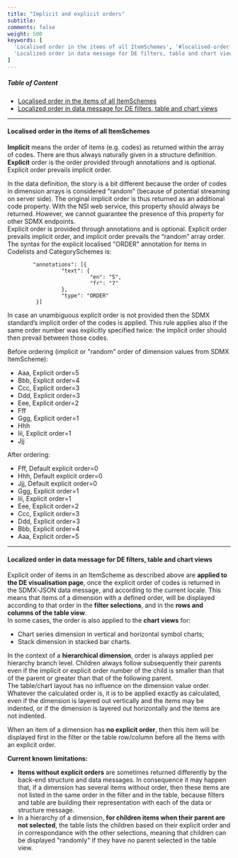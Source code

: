 ```yaml
---
title: "Implicit and explicit orders"
subtitle: 
comments: false
weight: 500
keywords: [
  'Localised order in the items of all ItemSchemes', '#localised-order-in-the-items-of-all-itemschemes',
  'Localized order in data message for DE filters, table and chart views', '#localized-order-in-data-message-for-de-filters-table-and-chart-views',
]
---
```


##### Table of Content
- [Localised order in the items of all ItemSchemes](#localised-order-in-the-items-of-all-itemschemes)
- [Localized order in data message for DE filters, table and chart views](#localized-order-in-data-message-for-de-filters-table-and-chart-views)

---

#### Localised order in the items of all ItemSchemes
**Implicit** means the order of items (e.g. codes) as returned within the array of codes. There are thus always naturally given in a structure definition.  
**Explicit** order is the order provided through annotations and is optional. Explicit order prevails implicit order.  

In the data definition, the story is a bit different because the order of codes in dimension arrays is considered “random” (because of potential streaming on server side). The original implicit order is thus returned as an additional code property. With the NSI web service, this property should always be returned. However, we cannot guarantee the presence of this property for other SDMX endpoints.  
Explicit order is provided through annotations and is optional. Explicit order prevails implicit order, and implicit order prevails the “random” array order.  
The syntax for the explicit localised "ORDER" annotation for items in Codelists and CategorySchemes is:

```
        "annotations": [{
                 "text": {
                          "en": "5",
                          "fr": "7"
                 },
                 "type": "ORDER"
         }]
```

In case an unambiguous explicit order is not provided then the SDMX standard’s implicit order of the codes is applied. This rule applies also if the same order number was explicitly specified twice: the implicit order should then prevail between those codes.  

Before ordering (implicit or "random" order of dimension values from SDMX ItemScheme):
* Aaa, Explicit order=5
* Bbb, Explicit order=4
* Ccc, Explicit order=3
* Ddd, Explicit order=3
* Eee, Explicit order=2
* Fff
* Ggg, Explicit order=1
* Hhh
* Iii, Explicit order=1
* Jjj

After ordering:
* Fff, Default explicit order=0
* Hhh, Default explicit order=0
* Jjj, Default explicit order=0
* Ggg, Explicit order=1
* Iii, Explicit order=1
* Eee, Explicit order=2
* Ccc, Explicit order=3
* Ddd, Explicit order=3
* Bbb, Explicit order=4
* Aaa, Explicit order=5

---

#### Localized order in data message for DE filters, table and chart views
Explicit order of items in an ItemScheme as described above are **applied to the DE visualisation page**, once the explicit order of codes is returned in the SDMX-JSON data message, and according to the current locale. This means that items of a dimension with a defined order, will be displayed according to that order in the **filter selections**, and in the **rows and columns of the table view**.  
In some cases, the order is also applied to the **chart views** for:
- Chart series dimension in vertical and horizontal symbol charts;
- Stack dimension in stacked bar charts.

In the context of a **hierarchical dimension**, order is always applied per hierarchy branch level. Children always follow subsequently their parents even if the implicit or explicit order number of the child is smaller than that of the parent or greater than that of the following parent.  
The table/chart layout has no influence on the dimension value order. Whatever the calculated order is, it is to be applied exactly as calculated, even if the dimension is layered out vertically and the items may be indented, or if the dimension is layered out horizontally and the items are not indented.

When an item of a dimension has **no explicit order**, then this item will be displayed first in the filter or the table row/column before all the items with an explicit order.

**Current known limitations:**
- **Items without explicit orders** are sometimes returned differently by the back-end structure and data messages. In consequence it may happen that, if a dimension has several items without order, then these items are not listed in the same order in the filter and in the table, because filters and table are building their representation with each of the data or structure message.
- In a hierarchy of a dimension, **for children items when their parent are not selected**, the table lists the children based on their explicit order and in correspondance with the other selections, meaning that children can be displayed "randomly" if they have no parent selected in the table view.
